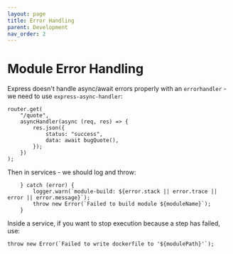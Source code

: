 ```yaml
---
layout: page
title: Error Handling
parent: Development
nav_order: 2
---
```


# Module Error Handling

Express doesn't handle async/await errors properly with an `errorhandler` - we need to use `express-async-handler`:

```
router.get(
    "/quote",
    asyncHandler(async (req, res) => {
        res.json({
            status: "success",
            data: await bugQuote(),
        });
    })
);
```

Then in services - we should log and throw:

```
    } catch (error) {
        logger.warn(`module-build: ${error.stack || error.trace || error || error.message}`);
        throw new Error(`Failed to build module ${moduleName}`);
    }
```

Inside a service, if you want to stop execution because a step has failed, use:

```
throw new Error(`Failed to write dockerfile to '${modulePath}'`);
```
